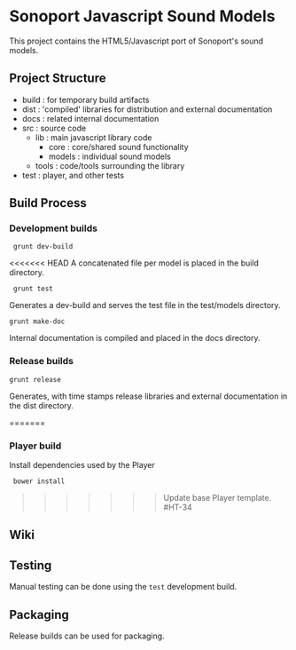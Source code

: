 # Sonoport Javascript Sound Models

This project contains the HTML5/Javascript port of Sonoport's sound models.

## Project Structure

- build : for temporary build artifacts
- dist  : 'compiled' libraries for distribution and external documentation
- docs  : related internal documentation
- src   : source code
	- lib    : main javascript library code
		- core 	: core/shared sound functionality
		- models 	: individual sound models
	- tools  : code/tools surrounding the library
- test 	: player, and other tests


## Build Process

### Development builds
``` grunt dev-build```

<<<<<<< HEAD
A concatenated file per model is placed in the build directory.

``` grunt test```

Generates a dev-build and serves the test file in the test/models directory.

```grunt make-doc```

Internal documentation is compiled and placed in the docs directory.


### Release builds

```grunt release```

Generates, with time stamps release libraries and external documentation in the dist directory.

=======
### Player build
Install dependencies used by the Player

``` bower install```
>>>>>>> Update base Player template. #HT-34

## Wiki


## Testing

Manual testing can be done using the `test` development build.

## Packaging

Release builds can be used for packaging.

